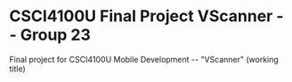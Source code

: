 # CSCI4100U Final Project VScanner -- Group 23
Final project for CSCI4100U Mobile Development -- "VScanner" (working title)
